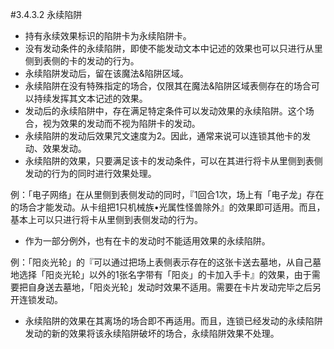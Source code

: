 #3.4.3.2        永续陷阱
* 持有永续效果标识的陷阱卡为永续陷阱卡。
* 没有发动条件的永续陷阱，即使不能发动文本中记述的效果也可以只进行从里侧到表侧的卡的发动的行为。
* 永续陷阱发动后，留在该魔法&陷阱区域。
* 永续陷阱在没有特殊指定的场合，仅限其在魔法&陷阱区域表侧存在的场合可以持续发挥其文本记述的效果。
* 发动后的永续陷阱中，存在满足特定条件可以发动效果的永续陷阱。这个场合，视为效果的发动而不视为陷阱卡的发动。
* 永续陷阱的发动后效果咒文速度为2。因此，通常来说可以连锁其他卡的发动、效果发动。
* 永续陷阱的效果，只要满足该卡的发动条件，可以在其进行将卡从里侧到表侧发动的行为的同时进行效果处理。

例：「电子网络」在从里侧到表侧发动的同时，『1回合1次，场上有「电子龙」存在的场合才能发动。从卡组把1只机械族•光属性怪兽除外』的效果即可适用。而且，基本上可以只进行将卡从里侧到表侧发动的行为。
* 作为一部分例外，也有在卡的发动时不能适用效果的永续陷阱。

例：「阳炎光轮」的『可以通过把场上表侧表示存在的这张卡送去墓地，从自己墓地选择「阳炎光轮」以外的1张名字带有「阳炎」的卡加入手卡』的效果，由于需要把自身送去墓地，「阳炎光轮」发动时效果不适用。需要在卡片发动完毕之后另开连锁发动。
* 永续陷阱的效果在其离场的场合即不再适用。而且，连锁已经发动的永续陷阱发动的新的效果将该永续陷阱破坏的场合，永续陷阱效果不处理。
